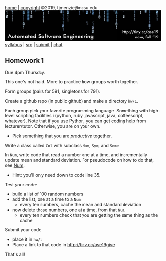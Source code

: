 <a name=top>&nbsp;<p> </a>
[home](http://tiny.cc/ase19#top) | 
[copyright](https://github.com/txt/ase19/blob/master/LICENSE.md#top) &copy;2019, tjmenzie&commat;ncsu.edu 
<br> [<img width=900 src="https://raw.githubusercontent.com/txt/ase19/master/etc/img/banner.png">](http://tiny.cc/ase19)<br> 
[syllabus](https://github.com/txt/ase19/blob/master/syllabus.md#top) | 
[src](http://menzies.us/fun) | 
[submit](http://tiny.cc/ase19give) | 
[chat](https://ase19.slack.com/) 


## Homework 1

Due 4pm Thursday.

This one's not hard. More to practice how groups worth together.

Form groups  (pairs for 591, singletons for 791).

Create a github repo (in public github) and make a directory `hw/1`.

Each group pick your favorite programming language. Something with
high-level scripting facilities i (python, ruby, javascript, java,
coffeescript, whatever). Note that if you use Python, you can get
coding help from lecturer/tutor. Otherwise, you are on your own.

- Pick something that you are _productive_ together.

Write a class called `Col` with subclass `Num`, `Sym`, and `Some`

In `Num`, write code that read a number one at a time, and incrementally
update mean and standard deviation.  For pseudocode on how to do
that, see [Num](http://menzies.us/fun/num).

- Hint: you'll only need down to code line 35.

Test your code:

- build a list of 100 random numbers
- add the list, one at a time to a `Num`
   - every ten numbers, cache the mean and standard deviation
- now delete those numbers, one at a time, from that `Num`. 
   - every ten numbers check that you are getting the same thing as the cache

Submit your code

- place it in `hw/1`
- Place a link to that code in http://tinv.cc/ase19give

That's all!

